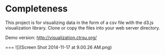 Completeness
============

This project is for visualizing data in the form of a csv file with the d3.js visualization library.  Clone or copy the files into your web server directory.

Demo version: http://visualization.ctrsu.org/

===
![](Screen Shot 2014-11-17 at 9.00.26 AM.png)

